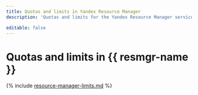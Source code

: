 ```yaml
---
title: Quotas and limits in Yandex Resource Manager
description: 'Quotas and limits for the Yandex Resource Manager service are not defined.'

editable: false
---
```


# Quotas and limits in {{ resmgr-name }}

{% include [resource-manager-limits.md](../../_includes/resource-manager-limits.md) %}

